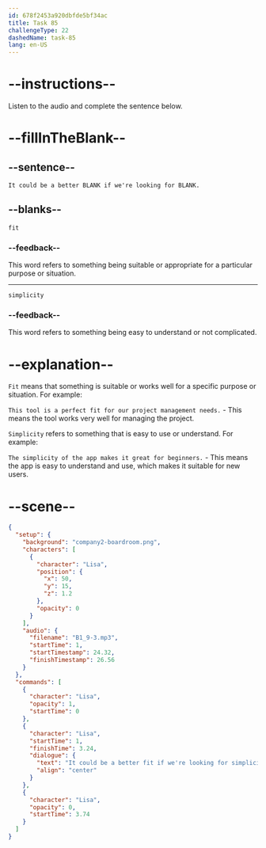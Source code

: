```yaml
---
id: 678f2453a920dbfde5bf34ac
title: Task 85
challengeType: 22
dashedName: task-85
lang: en-US
---
```


<!-- (audio) Lisa: It could be a better fit if we're looking for simplicity. -->

# --instructions--

Listen to the audio and complete the sentence below.

# --fillInTheBlank--

## --sentence--

`It could be a better BLANK if we're looking for BLANK.`

## --blanks--

`fit`

### --feedback--

This word refers to something being suitable or appropriate for a particular purpose or situation.

---

`simplicity`

### --feedback--

This word refers to something being easy to understand or not complicated.

# --explanation--

`Fit` means that something is suitable or works well for a specific purpose or situation. For example:

`This tool is a perfect fit for our project management needs.` - This means the tool works very well for managing the project.

`Simplicity` refers to something that is easy to use or understand. For example:

`The simplicity of the app makes it great for beginners.` - This means the app is easy to understand and use, which makes it suitable for new users.

# --scene--

```json
{
  "setup": {
    "background": "company2-boardroom.png",
    "characters": [
      {
        "character": "Lisa",
        "position": {
          "x": 50,
          "y": 15,
          "z": 1.2
        },
        "opacity": 0
      }
    ],
    "audio": {
      "filename": "B1_9-3.mp3",
      "startTime": 1,
      "startTimestamp": 24.32,
      "finishTimestamp": 26.56
    }
  },
  "commands": [
    {
      "character": "Lisa",
      "opacity": 1,
      "startTime": 0
    },
    {
      "character": "Lisa",
      "startTime": 1,
      "finishTime": 3.24,
      "dialogue": {
        "text": "It could be a better fit if we're looking for simplicity.",
        "align": "center"
      }
    },
    {
      "character": "Lisa",
      "opacity": 0,
      "startTime": 3.74
    }
  ]
}
```

